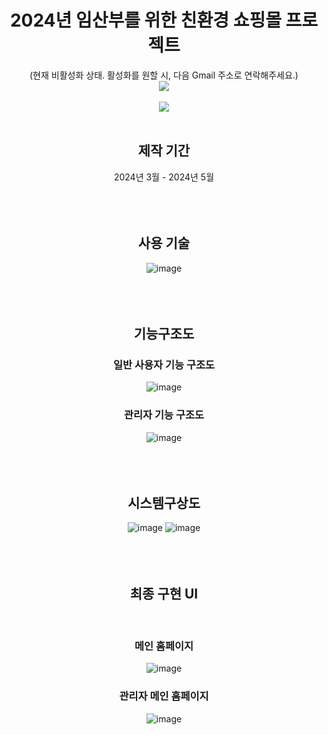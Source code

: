 <div align="center">  

# 2024년 임산부를 위한 친환경 쇼핑몰 프로젝트
(현재 비활성화 상태. 활성화를 원할 시, 다음 Gmail 주소로 연락해주세요.)<br/>
<img src="https://img.shields.io/badge/1028hwj@gmail.com-EA4335.svg?style=flat-square&logo=Gmail&logoColor=white"/><br/><br/>
[<img src="https://img.shields.io/badge/BELLEAF 홈페이지-83B81A?style=for-the-badge&logoColor=white"/>](http://ec2-13-209-174-125.ap-northeast-2.compute.amazonaws.com:8080)
<br/><br/>
  
## 제작 기간
2024년 3월 - 2024년 5월
<br/><br/><br/><br/>

## 사용 기술
![image](https://github.com/HwangWooJin1028/2023-capstone-shppingmall/assets/95200625/12170397-903e-43fa-b06c-142852f9fb7b)
<br/><br/><br/><br/>

## 기능구조도
### 일반 사용자 기능 구조도
![image](https://github.com/HwangWooJin1028/2023-capstone-shppingmall/assets/95200625/f09ae7f9-52a3-428d-933b-2430d134390e)
### 관리자 기능 구조도
![image](https://github.com/HwangWooJin1028/2023-capstone-shppingmall/assets/95200625/274b3a12-e090-4eec-8407-6c37d3b0e8eb)
<br/><br/><br/><br/>

## 시스템구상도
![image](https://github.com/HwangWooJin1028/2023-capstone-shppingmall/assets/95200625/75b82dc1-3839-4894-ac64-90ceb05c1b34)
![image](https://github.com/HwangWooJin1028/2023-capstone-shppingmall/assets/95200625/1a6ab4c2-7f89-4b78-b6bc-3745d70cc419)
<br/><br/><br/><br/>

## 최종 구현 UI
<br/>

### 메인 홈페이지
![image](https://github.com/HwangWooJin1028/2023-capstone-shppingmall/assets/95200625/434f29c0-4d82-4846-b8fa-f13d53459336)
<br/>

### 관리자 메인 홈페이지
![image](https://github.com/HwangWooJin1028/2023-capstone-shppingmall/assets/95200625/2d614887-bc4f-4699-ad45-d62a156f6e6a)
<br/>


<br/><br/><br/><br/>
</div>
